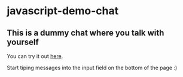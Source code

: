 # javascript-demo-chat

## This is a dummy chat where you talk with yourself

You can try it out <a href="https://cdn.rawgit.com/opam/javascript-demo-chat/18bbcee4/src/index.html">here</a>.

Start tiping messages into the input field on the bottom of the page :)
